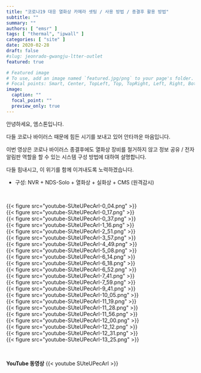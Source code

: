 ```yaml
---
title: "코로나19 대응 열화상 카메라 셋팅 / 사용 방법 / 종결후 활용 방법"
subtitle: ""
summary: ""
authors: [ "emsr" ]
tags: [ "thermal", "ipwall" ]
categories: [ "site" ]
date: 2020-02-28
draft: false
#slug: jeonrado-gwangju-ltter-outlet
featured: true

# Featured image
# To use, add an image named `featured.jpg/png` to your page's folder.
# Focal points: Smart, Center, TopLeft, Top, TopRight, Left, Right, BottomLeft, Bottom, BottomRight.
image:
  caption: ""
  focal_point: ""
  preview_only: true
---
```


안녕하세요, 엠스톤입니다.

다들 코로나 바이러스 때문에 힘든 시기를 보내고 있어 안타까운 마음입니다.

이번 영상은 코로나 바이러스 종결후에도 열화상 장비를 철거하지 않고 정보 공유 / 전자 알림판 역할을 할 수 있는 시스템 구성 방법에 대하여 설명합니다.

다들 힘내시고, 이 위기를 함께 이겨내도록 노력하겠습니다.

- 구성: NVR + NDS-Solo + 열화상 + 실화상 + CMS (원격감시)

&nbsp;

<div class="container"><div class="row no-gutters">
<div class="col-sm-6">{{< figure src="youtube-SUteUPecArI-0_04.png" >}}</div>
<div class="col-sm-6">{{< figure src="youtube-SUteUPecArI-0_17.png" >}}</div>
<div class="col-sm-6">{{< figure src="youtube-SUteUPecArI-0_37.png" >}}</div>
<div class="col-sm-6">{{< figure src="youtube-SUteUPecArI-1_16.png" >}}</div>
<div class="col-sm-6">{{< figure src="youtube-SUteUPecArI-2_51.png" >}}</div>
<div class="col-sm-6">{{< figure src="youtube-SUteUPecArI-3_57.png" >}}</div>
<div class="col-sm-6">{{< figure src="youtube-SUteUPecArI-4_49.png" >}}</div>
<div class="col-sm-6">{{< figure src="youtube-SUteUPecArI-5_08.png" >}}</div>
<div class="col-sm-6">{{< figure src="youtube-SUteUPecArI-6_14.png" >}}</div>
<div class="col-sm-6">{{< figure src="youtube-SUteUPecArI-6_18.png" >}}</div>
<div class="col-sm-6">{{< figure src="youtube-SUteUPecArI-6_52.png" >}}</div>
<div class="col-sm-6">{{< figure src="youtube-SUteUPecArI-7_41.png" >}}</div>
<div class="col-sm-6">{{< figure src="youtube-SUteUPecArI-7_59.png" >}}</div>
<div class="col-sm-6">{{< figure src="youtube-SUteUPecArI-9_41.png" >}}</div>
<div class="col-sm-6">{{< figure src="youtube-SUteUPecArI-10_05.png" >}}</div>
<div class="col-sm-6">{{< figure src="youtube-SUteUPecArI-11_19.png" >}}</div>
<div class="col-sm-6">{{< figure src="youtube-SUteUPecArI-11_28.png" >}}</div>
<div class="col-sm-6">{{< figure src="youtube-SUteUPecArI-11_56.png" >}}</div>
<div class="col-sm-6">{{< figure src="youtube-SUteUPecArI-12_00.png" >}}</div>
<div class="col-sm-6">{{< figure src="youtube-SUteUPecArI-12_12.png" >}}</div>
<div class="col-sm-6">{{< figure src="youtube-SUteUPecArI-12_31.png" >}}</div>
<div class="col-sm-6">{{< figure src="youtube-SUteUPecArI-13_25.png" >}}</div>
</div></div>

&nbsp;

**YouTube 동영상**
{{< youtube SUteUPecArI >}}
